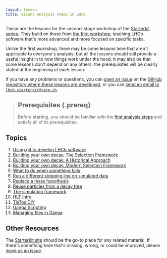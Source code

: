```yaml
---
layout: lesson
title: Second analysis steps in LHCb
---
```


These are the lessons for the second-stage workshop of the [Starterkit 
series][starterkit].
They build on those from [the first workshop][first-ana], teaching LHCb 
software that's more advanced and more focused on specific tasks.

Unlike the first workshop, there may be some lessons here that aren't 
applicable to everyone's analysis, but all the lessons should still provide a 
useful insight in to how things work under the hood.
It may also be that some lessons don't depend on any others; the prerequisites 
will be clearly stated at the beginning of each lesson.

If you have any problems or questions, you can [open an 
issue][second-ana-issues] on the [GitHub repository where these lessons are 
developed][second-ana-repo], or you can [send an email to 
`lhcb-starterkit@cern.ch`](mailto:lhcb-starterkit@cern.ch).

> ## Prerequisites {.prereq}
>
> Before starting, you should be familiar with the [first analysis 
> steps](https://lhcb.github.io/first-analysis-steps/) and satisfy all of its 
> prerequisites.
>

## Topics

1. [Using git to develop LHCb software](lb-git.html)
1. [Building your own decay. The Selection Framework](building-decays-part0.html)
1. [Building your own decay. A Historical Approach](building-decays-part1.html)
1. [Building your own decay. Modern Selection Framework](building-decays-part2.html)
1. [What to do when something fails](fixing-errors.html)
1. [Run a different stripping line on simulated data](rerun-stripping.html)
1. [Replace a mass hypothesis](switch-mass-hypo.html)
1. [Reuse particles from a decay tree](filter-in-trees.html)
1. [The simulation framework](simulation.html)
1. [HLT intro](hlt-intro.html)
1. [TisTos DIY](tistos-diy.html)
1. [Ganga Scripting](ganga-scripting.html)
1. [Managing files in Ganga](managing-files-with-ganga.html)

## Other Resources

The [Starterkit site][starterkit] should be the go-to place for any related
material. If there's something here that's missing, wrong, or could be
improved, please [leave us an issue][second-ana-issues].

[starterkit]: https://lhcb.github.io/starterkit/
[first-ana]: https://lhcb.github.io/first-analysis-steps/
[second-ana-issues]: https://github.com/lhcb/second-analysis-steps/issues
[second-ana-repo]: https://github.com/lhcb/second-analysis-steps/issues
